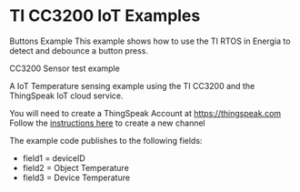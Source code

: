 # TI CC3200 IoT Examples

Buttons Example
This example shows how to use the TI RTOS in Energia to detect and debounce a button press.

CC3200 Sensor test example

A IoT Temperature sensing example using the TI CC3200 and the ThingSpeak IoT cloud service.

You will need to create a ThingSpeak Account at https://thingspeak.com
Follow the [instructions here](https://uk.mathworks.com/help/thingspeak/collect-data-in-a-new-channel.html) to create a new channel

The example code publishes to the following fields:
* field1 = deviceID
* field2 = Object Temperature
* field3 = Device Temperature
